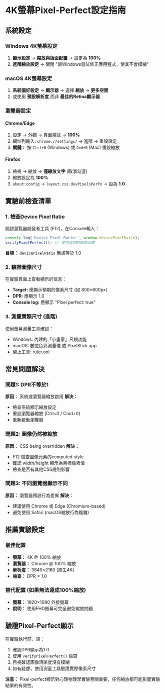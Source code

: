# 4K螢幕Pixel-Perfect設定指南

## 系統設定

### Windows 4K螢幕設定
1. **顯示設定** → **縮放與版面配置** → 設定為 **100%**
2. **進階縮放設定** → 關閉 "讓Windows嘗試修正應用程式，使其不會模糊"

### macOS 4K螢幕設定  
1. **系統偏好設定** → **顯示器** → 選擇 **縮放** → **更多空間**
2. 或使用 **預設解析度** 而非 **最佳的Retina顯示器**

### 瀏覽器設定

#### Chrome/Edge
1. 設定 → 外觀 → 頁面縮放 → **100%**
2. 網址列輸入: `chrome://settings/` → 進階 → 重設設定
3. **關鍵：** 按 `Ctrl+0` (Windows) 或 `Cmd+0` (Mac) 重設縮放

#### Firefox  
1. 檢視 → 縮放 → **僅縮放文字** (取消勾選)
2. 縮放設定為 **100%**
3. `about:config` → `layout.css.devPixelsPerPx` → 設為 **1.0**

## 實驗前檢查清單

### 1. 檢查Device Pixel Ratio
開啟瀏覽器開發者工具 (F12)，在Console輸入：
```javascript
console.log('Device Pixel Ratio:', window.devicePixelRatio);
verifyPixelPerfect(); // 使用我們的驗證函數
```

**目標：** `devicePixelRatio` 應該等於 1.0

### 2. 驗證圖像尺寸
在實驗頁面上查看顯示的信息：
- **Target:** 應顯示預期的像素尺寸 (如 800×600px)
- **DPR:** 應顯示 1.0
- **Console log:** 應顯示 "Pixel perfect: true"

### 3. 測量實際尺寸 (進階)
使用螢幕測量工具確認：
- Windows: 內建的「小畫家」尺規功能
- macOS: 數位色彩測量儀 或 PixelStick app
- 線上工具: ruler.onl

## 常見問題解決

### 問題1: DPR不等於1
**原因：** 系統或瀏覽器縮放啟用
**解決：** 
- 檢查系統顯示縮放設定
- 重設瀏覽器縮放 (Ctrl+0 / Cmd+0)
- 重新啟動瀏覽器

### 問題2: 圖像仍然被縮放
**原因：** CSS being overridden
**解決：**
- F12 檢查圖像元素的computed style
- 確認 width/height 顯示為目標像素值
- 檢查是否有其他CSS規則影響

### 問題3: 不同瀏覽器顯示不同
**原因：** 瀏覽器預設行為差異
**解決：**
- 建議使用 Chrome 或 Edge (Chromium-based)
- 避免使用 Safari (macOS縮放行為複雜)

## 推薦實驗設定

### 最佳配置
- **螢幕：** 4K @ 100% 縮放
- **瀏覽器：** Chrome @ 100% 縮放  
- **解析度：** 3840×2160 (原生4K)
- **檢查：** DPR = 1.0

### 替代配置 (如果無法達成100%縮放)
- **螢幕：** 1920×1080 外接螢幕
- **說明：** 使用FHD螢幕可完全避免縮放問題

## 驗證Pixel-Perfect顯示

在實驗執行前，請：
1. 確認DPR顯示為1.0
2. 使用 `verifyPixelPerfect()` 檢查
3. 目視確認圖像清晰度沒有模糊
4. 如有疑慮，使用測量工具驗證實際像素尺寸

**注意：** Pixel-perfect顯示對心理物理學實驗至關重要，任何縮放都可能影響實驗結果的有效性。